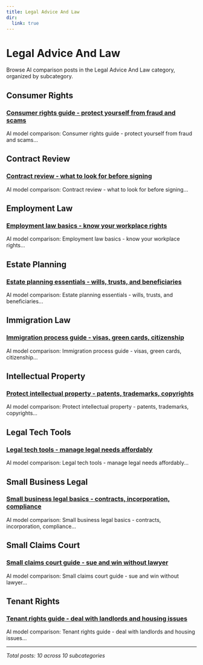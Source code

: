```yaml
---
title: Legal Advice And Law
dir:
  link: true
---
```


# Legal Advice And Law

Browse AI comparison posts in the Legal Advice And Law category, organized by subcategory.

## Consumer Rights

### [Consumer rights guide - protect yourself from fraud and scams](consumer-rights/claude-vs-deepseek-consumer-rights-2537.md)

AI model comparison: Consumer rights guide - protect yourself from fraud and scams...

## Contract Review

### [Contract review - what to look for before signing](contract-review/deepseek-vs-gemini-vs-grok-contract-review-5728.md)

AI model comparison: Contract review - what to look for before signing...

## Employment Law

### [Employment law basics - know your workplace rights](employment-law/chatgpt-vs-deepseek-vs-gemini-employment-law-9592.md)

AI model comparison: Employment law basics - know your workplace rights...

## Estate Planning

### [Estate planning essentials - wills, trusts, and beneficiaries](estate-planning/chatgpt-vs-gemini-vs-grok-estate-planning-8209.md)

AI model comparison: Estate planning essentials - wills, trusts, and beneficiaries...

## Immigration Law

### [Immigration process guide - visas, green cards, citizenship](immigration-law/chatgpt-vs-gemini-vs-grok-immigration-law-2386.md)

AI model comparison: Immigration process guide - visas, green cards, citizenship...

## Intellectual Property

### [Protect intellectual property - patents, trademarks, copyrights](intellectual-property/deepseek-vs-gemini-vs-mistral-intellectual-property-3864.md)

AI model comparison: Protect intellectual property - patents, trademarks, copyrights...

## Legal Tech Tools

### [Legal tech tools - manage legal needs affordably](legal-tech-tools/chatgpt-vs-deepseek-vs-gemini-legal-tech-tools-5850.md)

AI model comparison: Legal tech tools - manage legal needs affordably...

## Small Business Legal

### [Small business legal basics - contracts, incorporation, compliance](small-business-legal/claude-vs-gemini-vs-grok-small-business-legal-9884.md)

AI model comparison: Small business legal basics - contracts, incorporation, compliance...

## Small Claims Court

### [Small claims court guide - sue and win without lawyer](small-claims-court/chatgpt-vs-claude-vs-mistral-small-claims-court-9399.md)

AI model comparison: Small claims court guide - sue and win without lawyer...

## Tenant Rights

### [Tenant rights guide - deal with landlords and housing issues](tenant-rights/deepseek-vs-grok-vs-mistral-tenant-rights-3629.md)

AI model comparison: Tenant rights guide - deal with landlords and housing issues...

---

*Total posts: 10 across 10 subcategories*

